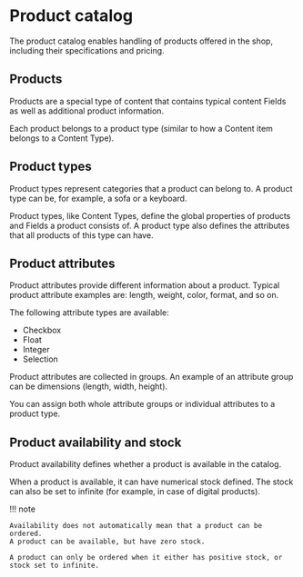 # Product catalog

The product catalog enables handling of products offered in the shop,
including their specifications and pricing.

## Products

Products are a special type of content that contains typical content Fields
as well as additional product information.

Each product belongs to a product type (similar to how a Content item belongs to a Content Type).

## Product types

Product types represent categories that a product can belong to.
A product type can be, for example, a sofa or a keyboard.

Product types, like Content Types, define the global properties of products and Fields a product consists of.
A product type also defines the attributes that all products of this type can have.

## Product attributes

Product attributes provide different information about a product.
Typical product attribute examples are: length, weight, color, format, and so on.

The following attribute types are available:

- Checkbox
- Float
- Integer
- Selection

Product attributes are collected in groups.
An example of an attribute group can be dimensions (length, width, height).

You can assign both whole attribute groups or individual attributes to a product type.

## Product availability and stock

Product availability defines whether a product is available in the catalog.

When a product is available, it can have numerical stock defined.
The stock can also be set to infinite (for example, in case of digital products).

!!! note

    Availability does not automatically mean that a product can be ordered.
    A product can be available, but have zero stock.

    A product can only be ordered when it either has positive stock, or stock set to infinite.

